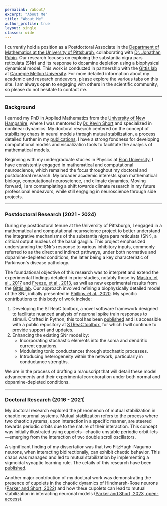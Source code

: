 ```yaml
---
permalink: /about/
excerpt: "About Me"
title: "About Me"
author_profile: true
layout: single
classes: wide
---
```


I currently hold a position as a Postdoctoral Associate in the [Department of Mathematics at the University of Pittsburgh](https://www.mathematics.pitt.edu), collaborating with [Dr. Jonathan Rubin](https://www.mathematics.pitt.edu/people/jonathan-rubin). Our research focuses on exploring the substantia nigra pars reticulata (SNr) and its response to dopamine depletion using a biophysical dynamical model. This work is conducted in partnership with the [Gittis lab](https://labs.bio.cmu.edu/gittis/) at [Carnegie Mellon University](https://www.cmu.edu). For more detailed information about my academic and research endeavors, please explore the various tabs on this site. I am always open to engaging with others in the scientific community, so please do not hesitate to contact me.

***
### Background
I earned my PhD in Applied Mathematics from the [University of New Hampshire](https://ceps.unh.edu/integrated-applied-mathematics), where I was mentored by [Dr. Kevin Short](https://findscholars.unh.edu/display/kmshort) and specialized in nonlinear dynamics. My doctoral research centered on the concept of stabilizing chaos in neural models through mutual stabilization, a process detailed further in my [publications](/publications/). I have a strong fondness for developing computational models and visualization tools to facilitate the analysis of mathematical models.

Beginning with my undergraduate studies in Physics at [Elon University](https://www.elon.edu/u/academics/arts-and-sciences/physics/), I have consistently engaged in mathematical and computational neuroscience, which remained the focus throughout my doctoral and postdoctoral research. My broader academic interests span mathematical biology, computational neuroscience, and climate dynamics. Moving forward, I am contemplating a shift towards climate research in my future professional endeavors, while still engaging in neuroscience through side projects.

***
### Postdoctoral Research (2021 - 2024)
During my postdoctoral tenure at the University of Pittsburgh, I engaged in a mathematical and computational neuroscience project to better understand the integrative mechanisms of the substantia nigra pars reticulata (SNr), a critical output nucleus of the basal ganglia. This project emphasized understanding the SNr’s response to various inhibitory inputs, commonly referred to as the direct and indirect pathways, under both normative and dopamine-depleted conditions, the latter being a key characteristic of Parkinson's disease pathology.

The foundational objective of this research was to interpret and extend the experimental findings detailed in prior studies, notably those by [Mastro, et al., 2017](https://www.ncbi.nlm.nih.gov/pmc/articles/PMC5546121/) and [Freeze, et al., 2013](https://pubmed.ncbi.nlm.nih.gov/24259575/), as well as new experimental results from the [Gittis lab](https://labs.bio.cmu.edu/gittis/). Our approach involved refining a biophysically detailed model of the SNr, initially presented in [Phillips, et al., 2020](https://elifesciences.org/articles/55592). My specific contributions to this body of work include:

1. Developing the STReaC toolbox, a novel software framework designed to facilitate nuanced analysis of neuronal spike train responses to stimuli. Crafted in Python, this tool has been [published](/publication/Parker_Aristieta_Gittis_Rubin_2023) and is accessible with a public repository at [STReaC toolbox](https://github.com/jparker25/streac), for which I will continue to provide support and updates.
2. Enhancing the existing SNr model by:
   - Incorporating stochastic elements into the soma and dendritic current equations.
   - Modulating tonic conductances through stochastic processes.
   - Introducing heterogeneity within the network, particularly in conductance strengths.

We are in the process of drafting a manuscript that will detail these model advancements and their experimental corroboration under both normal and dopamine-depleted conditions.

***

### Doctoral Research (2016 - 2021)
My doctoral research explored the phenomenon of mutual stabilization in chaotic neuronal systems. Mutual stabilization refers to the process where two chaotic systems, upon interaction in a specific manner, are steered towards periodic orbits due to the nature of their interaction. This concept was initially illustrated using cupolets—chaotic unstable periodic orbit-lets—emerging from the interaction of two double scroll oscillators.

A significant finding of my dissertation was that two FitzHugh-Nagumo neurons, when interacting bidirectionally, can exhibit chaotic behavior. This chaos was managed and led to mutual stabilization by implementing a sigmoidal synaptic learning rule. The details of this research have been [published](https://doi.org/10.1063/5.0002328).

Another major contribution of my doctoral work was demonstrating the presence of cupolets in the chaotic dynamics of Hindmarsh-Rose neurons ([Parker and Short, 2022](/publication/Parker_Short_2022)) and how these cupolets can lead to mutual stabilization in interacting neuronal models ([Parker and Short, 2023, open-access](/publication/Parker_Short_2023)).
